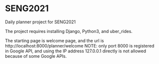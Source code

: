 # SENG2021
Daily planner project for SENG2021

The project requires installing Django, Python3, and uber_rides.

The starting page is welcome page, and the url is http://localhost:8000/planner/welcome
NOTE: only port 8000 is registered in Google API, and using the IP address 127.0.0.1 directly is not allowed because of some Google APIs.

